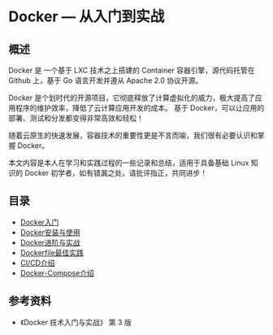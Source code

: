 # Docker — 从入门到实战

## 概述

Docker 是 一个基于 LXC 技术之上搭建的 Container 容器引擎，源代码托管在 Github 上，基于 Go 语言开发并遵从 Apache 2.0 协议开源。

Docker 是个划时代的开源项目，它彻底释放了计算虚拟化的威力，极大提高了应用程序的维护效率，降低了云计算应用开发的成本。
基于 Docker，可以让应用的部署、测试和分发都变得非常高效和轻松！

随着云原生的快速发展，容器技术的重要性更是不言而喻，我们很有必要认识和掌握 Docker。

本文内容是本人在学习和实践过程的一些记录和总结，适用于具备基础 Linux 知识的 Docker 初学者，如有错漏之处，请批评指正，共同进步！

## 目录

- [Docker入门](/docs/Docker%20入门.md)
- [Docker安装与使用](/docs/Docker%20安装与使用.md)
- [Docker进阶与实战](/docs/Docker%20进阶与实战.md)
- [Dockerfile最佳实践](/docs/Dockerfile%20最佳实践.md)
- [CI/CD介绍](/docs/CI、CD%20介绍.md)
- [Docker-Compose介绍](/docs/Docker%20Compose%20介绍.md)

## 参考资料
- 《Docker 技术入门与实战》 第 3 版
